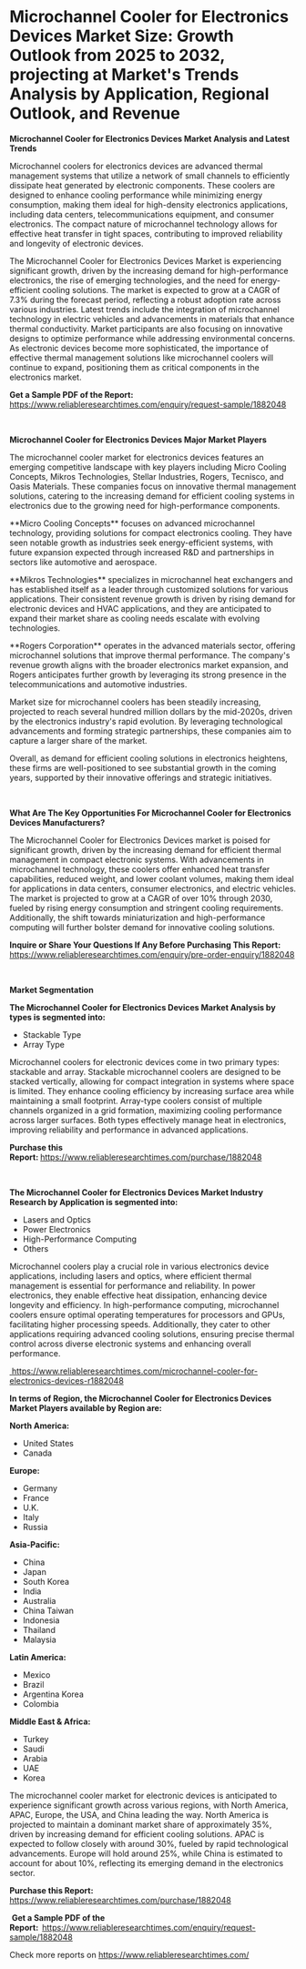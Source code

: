 <p><h1>Microchannel Cooler for Electronics Devices Market Size: Growth Outlook from 2025 to 2032, projecting at Market's Trends Analysis by Application, Regional Outlook, and Revenue</h1></p><p><strong>Microchannel Cooler for Electronics Devices Market Analysis and Latest Trends</strong></p>
<p><p>Microchannel coolers for electronics devices are advanced thermal management systems that utilize a network of small channels to efficiently dissipate heat generated by electronic components. These coolers are designed to enhance cooling performance while minimizing energy consumption, making them ideal for high-density electronics applications, including data centers, telecommunications equipment, and consumer electronics. The compact nature of microchannel technology allows for effective heat transfer in tight spaces, contributing to improved reliability and longevity of electronic devices.</p><p>The Microchannel Cooler for Electronics Devices Market is experiencing significant growth, driven by the increasing demand for high-performance electronics, the rise of emerging technologies, and the need for energy-efficient cooling solutions. The market is expected to grow at a CAGR of 7.3% during the forecast period, reflecting a robust adoption rate across various industries. Latest trends include the integration of microchannel technology in electric vehicles and advancements in materials that enhance thermal conductivity. Market participants are also focusing on innovative designs to optimize performance while addressing environmental concerns. As electronic devices become more sophisticated, the importance of effective thermal management solutions like microchannel coolers will continue to expand, positioning them as critical components in the electronics market.</p></p>
<p><strong>Get a Sample PDF of the Report:&nbsp;</strong> <a href="https://www.reliableresearchtimes.com/enquiry/request-sample/1882048?utm_campaign=2308&utm_medium=2&utm_source=Github&utm_content=ia&utm_term=13022025&utm_id=microchannel-cooler-for-electronics-devices">https://www.reliableresearchtimes.com/enquiry/request-sample/1882048</a></p>
<p>&nbsp;</p>
<p><strong>Microchannel Cooler for Electronics Devices Major Market Players</strong></p>
<p><p>The microchannel cooler market for electronics devices features an emerging competitive landscape with key players including Micro Cooling Concepts, Mikros Technologies, Stellar Industries, Rogers, Tecnisco, and Oasis Materials. These companies focus on innovative thermal management solutions, catering to the increasing demand for efficient cooling systems in electronics due to the growing need for high-performance components.</p><p>**Micro Cooling Concepts** focuses on advanced microchannel technology, providing solutions for compact electronics cooling. They have seen notable growth as industries seek energy-efficient systems, with future expansion expected through increased R&D and partnerships in sectors like automotive and aerospace.</p><p>**Mikros Technologies** specializes in microchannel heat exchangers and has established itself as a leader through customized solutions for various applications. Their consistent revenue growth is driven by rising demand for electronic devices and HVAC applications, and they are anticipated to expand their market share as cooling needs escalate with evolving technologies.</p><p>**Rogers Corporation** operates in the advanced materials sector, offering microchannel solutions that improve thermal performance. The company's revenue growth aligns with the broader electronics market expansion, and Rogers anticipates further growth by leveraging its strong presence in the telecommunications and automotive industries.</p><p>Market size for microchannel coolers has been steadily increasing, projected to reach several hundred million dollars by the mid-2020s, driven by the electronics industry's rapid evolution. By leveraging technological advancements and forming strategic partnerships, these companies aim to capture a larger share of the market. </p><p>Overall, as demand for efficient cooling solutions in electronics heightens, these firms are well-positioned to see substantial growth in the coming years, supported by their innovative offerings and strategic initiatives.</p></p>
<p>&nbsp;</p>
<p><strong>What Are The Key Opportunities For Microchannel Cooler for Electronics Devices Manufacturers?</strong></p>
<p><p>The Microchannel Cooler for Electronics Devices market is poised for significant growth, driven by the increasing demand for efficient thermal management in compact electronic systems. With advancements in microchannel technology, these coolers offer enhanced heat transfer capabilities, reduced weight, and lower coolant volumes, making them ideal for applications in data centers, consumer electronics, and electric vehicles. The market is projected to grow at a CAGR of over 10% through 2030, fueled by rising energy consumption and stringent cooling requirements. Additionally, the shift towards miniaturization and high-performance computing will further bolster demand for innovative cooling solutions.</p></p>
<p><strong>Inquire or Share Your Questions If Any Before Purchasing This Report:</strong> <a href="https://www.reliableresearchtimes.com/enquiry/pre-order-enquiry/1882048?utm_campaign=2308&utm_medium=2&utm_source=Github&utm_content=ia&utm_term=13022025&utm_id=microchannel-cooler-for-electronics-devices">https://www.reliableresearchtimes.com/enquiry/pre-order-enquiry/1882048</a></p>
<p>&nbsp;</p>
<p><strong>Market Segmentation</strong></p>
<p><strong>The Microchannel Cooler for Electronics Devices Market Analysis by types is segmented into:</strong></p>
<p><ul><li>Stackable Type</li><li>Array Type</li></ul></p>
<p><p>Microchannel coolers for electronic devices come in two primary types: stackable and array. Stackable microchannel coolers are designed to be stacked vertically, allowing for compact integration in systems where space is limited. They enhance cooling efficiency by increasing surface area while maintaining a small footprint. Array-type coolers consist of multiple channels organized in a grid formation, maximizing cooling performance across larger surfaces. Both types effectively manage heat in electronics, improving reliability and performance in advanced applications.</p></p>
<p><strong>Purchase this Report:&nbsp;</strong><a href="https://www.reliableresearchtimes.com/purchase/1882048?utm_campaign=2308&utm_medium=2&utm_source=Github&utm_content=ia&utm_term=13022025&utm_id=microchannel-cooler-for-electronics-devices">https://www.reliableresearchtimes.com/purchase/1882048</a></p>
<p>&nbsp;</p>
<p><strong>The Microchannel Cooler for Electronics Devices Market Industry Research by Application is segmented into:</strong></p>
<p><ul><li>Lasers and Optics</li><li>Power Electronics</li><li>High-Performance Computing</li><li>Others</li></ul></p>
<p><p>Microchannel coolers play a crucial role in various electronics device applications, including lasers and optics, where efficient thermal management is essential for performance and reliability. In power electronics, they enable effective heat dissipation, enhancing device longevity and efficiency. In high-performance computing, microchannel coolers ensure optimal operating temperatures for processors and GPUs, facilitating higher processing speeds. Additionally, they cater to other applications requiring advanced cooling solutions, ensuring precise thermal control across diverse electronic systems and enhancing overall performance.</p></p>
<p><a href="https://www.reliableresearchtimes.com/microchannel-cooler-for-electronics-devices-r1882048?utm_campaign=2308&utm_medium=2&utm_source=Github&utm_content=ia&utm_term=13022025&utm_id=microchannel-cooler-for-electronics-devices">&nbsp;https://www.reliableresearchtimes.com/microchannel-cooler-for-electronics-devices-r1882048</a></p>
<p><strong>In terms of Region, the Microchannel Cooler for Electronics Devices Market Players available by Region are:</strong></p>
<p>
    <p> <strong> North America: </strong>
        <ul>
            <li>United States</li>
            <li>Canada</li>
        </ul>
        </p> 
    <p> <strong> Europe: </strong>
        <ul>
            <li>Germany</li>
            <li>France</li>
            <li>U.K.</li>
            <li>Italy</li>
            <li>Russia</li>
        </ul>
        </p> 
    <p> <strong> Asia-Pacific: </strong>
        <ul>
            <li>China</li>
            <li>Japan</li>
            <li>South Korea</li>
            <li>India</li>
            <li>Australia</li>
            <li>China Taiwan</li>
            <li>Indonesia</li>
            <li>Thailand</li>
            <li>Malaysia</li>
        </ul>
        </p> 
    <p> <strong> Latin America: </strong>
        <ul>
            <li>Mexico</li>
            <li>Brazil</li>
            <li>Argentina Korea</li>
            <li>Colombia</li>
        </ul>
        </p> 
    <p> <strong> Middle East & Africa: </strong>
        <ul>
            <li>Turkey</li>
            <li>Saudi</li>
            <li>Arabia</li>
            <li>UAE</li>
            <li>Korea</li>
        </ul>
    </p>
    </p>
<p><p>The microchannel cooler market for electronic devices is anticipated to experience significant growth across various regions, with North America, APAC, Europe, the USA, and China leading the way. North America is projected to maintain a dominant market share of approximately 35%, driven by increasing demand for efficient cooling solutions. APAC is expected to follow closely with around 30%, fueled by rapid technological advancements. Europe will hold around 25%, while China is estimated to account for about 10%, reflecting its emerging demand in the electronics sector.</p></p>
<p><strong>Purchase this Report: </strong><a href="https://www.reliableresearchtimes.com/purchase/1882048?utm_campaign=2308&utm_medium=2&utm_source=Github&utm_content=ia&utm_term=13022025&utm_id=microchannel-cooler-for-electronics-devices">https://www.reliableresearchtimes.com/purchase/1882048</a></p>
<p>&nbsp;<strong>Get a Sample PDF of the Report:&nbsp;&nbsp;</strong><a href="https://www.reliableresearchtimes.com/enquiry/request-sample/1882048?utm_campaign=2308&utm_medium=2&utm_source=Github&utm_content=ia&utm_term=13022025&utm_id=microchannel-cooler-for-electronics-devices">https://www.reliableresearchtimes.com/enquiry/request-sample/1882048</a></p>
<p><strong></strong></p>
<p>Check more reports on <a href="https://www.reliableresearchtimes.com/?utm_campaign=2308&utm_medium=2&utm_source=Github&utm_content=ia&utm_term=13022025&utm_id=microchannel-cooler-for-electronics-devices">https://www.reliableresearchtimes.com/</a></p>